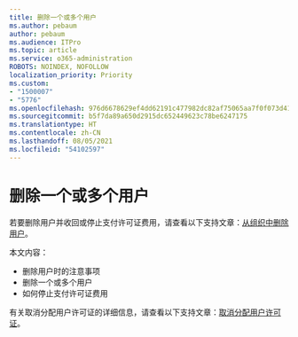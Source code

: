 ```yaml
---
title: 删除一个或多个用户
ms.author: pebaum
author: pebaum
ms.audience: ITPro
ms.topic: article
ms.service: o365-administration
ROBOTS: NOINDEX, NOFOLLOW
localization_priority: Priority
ms.custom:
- "1500007"
- "5776"
ms.openlocfilehash: 976d6678629ef4dd62191c477982dc82af75065aa7f0f073d41dd6f718fdd040
ms.sourcegitcommit: b5f7da89a650d2915dc652449623c78be6247175
ms.translationtype: HT
ms.contentlocale: zh-CN
ms.lasthandoff: 08/05/2021
ms.locfileid: "54102597"
---
```

# <a name="delete-one-or-more-users"></a>删除一个或多个用户

若要删除用户并收回或停止支付许可证费用，请查看以下支持文章：[从组织中删除用户](https://docs.microsoft.com/microsoft-365/admin/add-users/delete-a-user?view=o365-worldwide)。

本文内容：

- 删除用户时的注意事项
- 删除一个或多个用户
- 如何停止支付许可证费用

有关取消分配用户许可证的详细信息，请查看以下支持文章：[取消分配用户许可证](https://docs.microsoft.com/microsoft-365/admin/manage/remove-licenses-from-users?view=o365-worldwide)。
